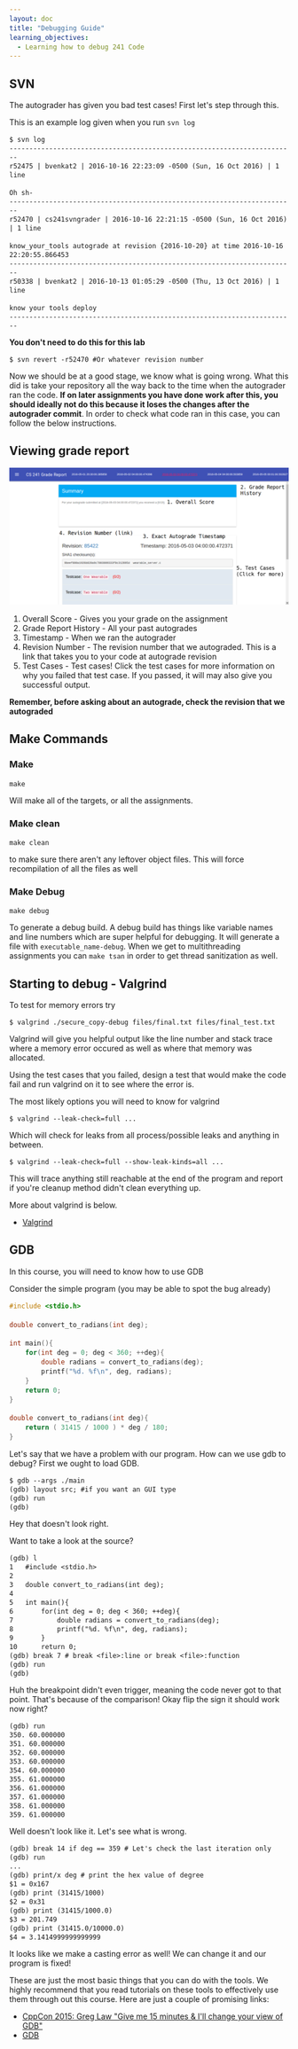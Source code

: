 ```yaml
---
layout: doc
title: "Debugging Guide"
learning_objectives:
  - Learning how to debug 241 Code
---
```


## SVN

The autograder has given you bad test cases! First let's step through this.

This is an example log given when you run `svn log`

```console
$ svn log
------------------------------------------------------------------------
r52475 | bvenkat2 | 2016-10-16 22:23:09 -0500 (Sun, 16 Oct 2016) | 1 line

Oh sh-
------------------------------------------------------------------------
r52470 | cs241svngrader | 2016-10-16 22:21:15 -0500 (Sun, 16 Oct 2016) | 1 line

know_your_tools autograde at revision {2016-10-20} at time 2016-10-16 22:20:55.866453
------------------------------------------------------------------------
r50338 | bvenkat2 | 2016-10-13 01:05:29 -0500 (Thu, 13 Oct 2016) | 1 line

know your tools deploy
------------------------------------------------------------------------
```

**You don't need to do this for this lab**

```console
$ svn revert -r52470 #Or whatever revision number
```

Now we should be at a good stage, we know what is going wrong. What this did is take your repository all the way back to the time when the autograder ran the code. **If on later assignments you have done work after this, you should ideally not do this because it loses the changes after the autograder commit**. In order to check what code ran in this case, you can follow the below instructions.

## Viewing grade report

![Sample Grade Report](./images/grade_report.png)

1. Overall Score - Gives you your grade on the assignment
2. Grade Report History - All your past autogrades
3. Timestamp - When we ran the autograder
4. Revision Number - The revision number that we autograded. This is a link that takes you to your code at autograde revision
5. Test Cases - Test cases! Click the test cases for more information on why you failed that test case. If you passed, it will may also give you successful output.

**Remember, before asking about an autograde, check the revision that we autograded**

## Make Commands

### Make

```console
make
```

Will make all of the targets, or all the assignments.

### Make clean

```console
make clean
```

to make sure there aren't any leftover object files. This will force recompilation of all the files as well

### Make Debug

```console
make debug
```

To generate a debug build. A debug build has things like variable names and line numbers which are super helpful for debugging. It will generate a file with `executable_name-debug`. When we get to multithreading assignments you can `make tsan` in order to get thread sanitization as well.


## Starting to debug - Valgrind

To test for memory errors try

```console
$ valgrind ./secure_copy-debug files/final.txt files/final_test.txt
```

Valgrind will give you helpful output like the line number and stack trace where a memory error occured as well as where that memory was allocated.

Using the test cases that you failed, design a test that would make the code fail and run valgrind on it to see where the error is.

The most likely options you will need to know for valgrind

```console
$ valgrind --leak-check=full ...
```

Which will check for leaks from all process/possible leaks and anything in between.

```console
$ valgrind --leak-check=full --show-leak-kinds=all ...
```

This will trace anything still reachable at the end of the program and report if you're cleanup method didn't clean everything up.

More about valgrind is below.

* [Valgrind](http://valgrind.org/docs/manual/QuickStart.html)

## GDB

In this course, you will need to know how to use GDB

Consider the simple program (you may be able to spot the bug already)

```C
#include <stdio.h>

double convert_to_radians(int deg);

int main(){
	for(int deg = 0; deg < 360; ++deg){
		double radians = convert_to_radians(deg);
		printf("%d. %f\n", deg, radians);
	}
	return 0;
}

double convert_to_radians(int deg){
	return ( 31415 / 1000 ) * deg / 180;
}
```

Let's say that we have a problem with our program. How can we use gdb to debug? First we ought to load GDB.

```console
$ gdb --args ./main
(gdb) layout src; #if you want an GUI type
(gdb) run
(gdb)
```

Hey that doesn't look right.

Want to take a look at the source?

```console
(gdb) l
1	#include <stdio.h>
2	
3	double convert_to_radians(int deg);
4	
5	int main(){
6		for(int deg = 0; deg < 360; ++deg){
7			double radians = convert_to_radians(deg);
8			printf("%d. %f\n", deg, radians);
9		}
10	    return 0;
(gdb) break 7 # break <file>:line or break <file>:function
(gdb) run
(gdb)
```
Huh the breakpoint didn't even trigger, meaning the code never got to that point. That's because of the comparison! Okay flip the sign it should work now right?

```console
(gdb) run
350. 60.000000
351. 60.000000
352. 60.000000
353. 60.000000
354. 60.000000
355. 61.000000
356. 61.000000
357. 61.000000
358. 61.000000
359. 61.000000
```

Well doesn't look like it. Let's see what is wrong.

```console
(gdb) break 14 if deg == 359 # Let's check the last iteration only
(gdb) run
...
(gdb) print/x deg # print the hex value of degree
$1 = 0x167
(gdb) print (31415/1000)
$2 = 0x31
(gdb) print (31415/1000.0)
$3 = 201.749
(gdb) print (31415.0/10000.0)
$4 = 3.1414999999999999
```

It looks like we make a casting error as well! We can change it and our program is fixed!

These are just the most basic things that you can do with the tools. We highly recommend that you read tutorials on these tools to effectively use them through out this course. Here are just a couple of promising links:


* [CppCon 2015: Greg Law "Give me 15 minutes & I'll change your view of GDB"](https://www.youtube.com/watch?v=PorfLSr3DDI)
* [GDB](https://www.cs.umd.edu/~srhuang/teaching/cmsc212/gdb-tutorial-handout.pdf)
